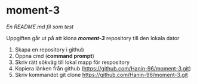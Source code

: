 # moment-3

_En README.md fil som test_

Uppgiften går ut på att klona **_moment-3_** repository till den lokala dator

1. Skapa en repository i github
2. Öppna cmd (**command prompt**)
3. Skriv rätt sökväg till lokal mapp för respository 
4. Kopiera länken från github (https://github.com/Hanin-96/moment-3.git)
5. Skriv kommandot git clone https://github.com/Hanin-96/moment-3.git
